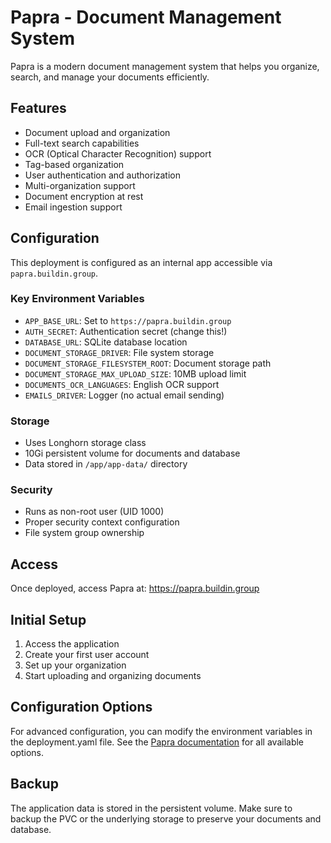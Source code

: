 # Papra - Document Management System

Papra is a modern document management system that helps you organize, search, and manage your documents efficiently.

## Features

- Document upload and organization
- Full-text search capabilities
- OCR (Optical Character Recognition) support
- Tag-based organization
- User authentication and authorization
- Multi-organization support
- Document encryption at rest
- Email ingestion support

## Configuration

This deployment is configured as an internal app accessible via `papra.buildin.group`.

### Key Environment Variables

- `APP_BASE_URL`: Set to `https://papra.buildin.group`
- `AUTH_SECRET`: Authentication secret (change this!)
- `DATABASE_URL`: SQLite database location
- `DOCUMENT_STORAGE_DRIVER`: File system storage
- `DOCUMENT_STORAGE_FILESYSTEM_ROOT`: Document storage path
- `DOCUMENT_STORAGE_MAX_UPLOAD_SIZE`: 10MB upload limit
- `DOCUMENTS_OCR_LANGUAGES`: English OCR support
- `EMAILS_DRIVER`: Logger (no actual email sending)

### Storage

- Uses Longhorn storage class
- 10Gi persistent volume for documents and database
- Data stored in `/app/app-data/` directory

### Security

- Runs as non-root user (UID 1000)
- Proper security context configuration
- File system group ownership

## Access

Once deployed, access Papra at: https://papra.buildin.group

## Initial Setup

1. Access the application
2. Create your first user account
3. Set up your organization
4. Start uploading and organizing documents

## Configuration Options

For advanced configuration, you can modify the environment variables in the deployment.yaml file. See the [Papra documentation](https://docs.papra.app/self-hosting/configuration/) for all available options.

## Backup

The application data is stored in the persistent volume. Make sure to backup the PVC or the underlying storage to preserve your documents and database.
